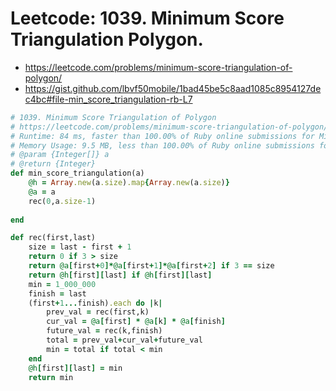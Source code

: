 # Leetcode: 1039. Minimum Score Triangulation Polygon.

- https://leetcode.com/problems/minimum-score-triangulation-of-polygon/
- https://gist.github.com/lbvf50mobile/1bad45be5c8aad1085c8954127dec4bc#file-min_score_triangulation-rb-L7

```Ruby
# 1039. Minimum Score Triangulation of Polygon
# https://leetcode.com/problems/minimum-score-triangulation-of-polygon/
# Runtime: 84 ms, faster than 100.00% of Ruby online submissions for Minimum Score Triangulation of Polygon.
# Memory Usage: 9.5 MB, less than 100.00% of Ruby online submissions for Minimum Score Triangulation of Polygon.
# @param {Integer[]} a
# @return {Integer}
def min_score_triangulation(a)
    @h = Array.new(a.size).map{Array.new(a.size)}
    @a = a
    rec(0,a.size-1)
    
end

def rec(first,last)
    size = last - first + 1
    return 0 if 3 > size
    return @a[first+0]*@a[first+1]*@a[first+2] if 3 == size
    return @h[first][last] if @h[first][last]
    min = 1_000_000
    finish = last
    (first+1...finish).each do |k|
        prev_val = rec(first,k)
        cur_val = @a[first] * @a[k] * @a[finish]
        future_val = rec(k,finish)
        total = prev_val+cur_val+future_val
        min = total if total < min
    end
    @h[first][last] = min
    return min

```
